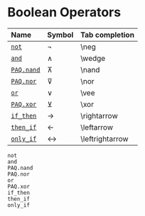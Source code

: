 
# Boolean Operators

| Name               | Symbol | Tab completion   |
|:-------------------|:-------|:-----------------|
| [`not`](@ref)      | ¬      | \\neg            |
| [`and`](@ref)      | ∧      | \\wedge          |
| [`PAQ.nand`](@ref) | ⊼      | \\nand           |
| [`PAQ.nor`](@ref)  | ⊽      | \\nor            |
| [`or`](@ref)       | ∨      | \\vee            |
| [`PAQ.xor`](@ref)  | ⊻      | \\xor            |
| [`if_then`](@ref)  | →      | \\rightarrow     |
| [`then_if`](@ref)  | ←      | \\leftarrow      |
| [`only_if`](@ref)  | ↔      | \\leftrightarrow |

```@docs
not
and
PAQ.nand
PAQ.nor
or
PAQ.xor
if_then
then_if
only_if
```
